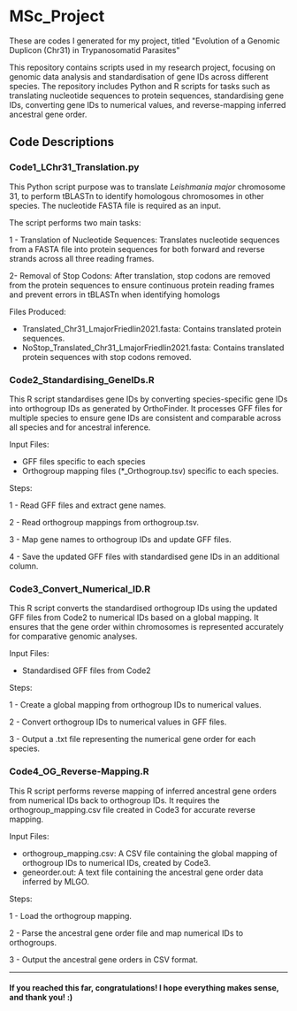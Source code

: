 # MSc_Project
These are codes I generated for my project, titled "Evolution of a Genomic Duplicon (Chr31) in Trypanosomatid Parasites"

This repository contains scripts used in my research project, focusing on genomic data analysis and standardisation of gene IDs across different species. The repository includes Python and R scripts for tasks such as translating nucleotide sequences to protein sequences, standardising gene IDs, converting gene IDs to numerical values, and reverse-mapping inferred ancestral gene order.

## Code Descriptions
### Code1_LChr31_Translation.py
This Python script purpose was to translate _Leishmania major_ chromosome 31, to perform tBLASTn to identify homologous chromosomes in other species. The nucleotide FASTA file is required as an input. 

The script performs two main tasks:

1 - Translation of Nucleotide Sequences: Translates nucleotide sequences from a FASTA file into protein sequences for both forward and reverse strands across all three reading frames.

2- Removal of Stop Codons: After translation, stop codons are removed from the protein sequences to ensure continuous protein reading frames and prevent errors in tBLASTn when identifying homologs

Files Produced:
- Translated_Chr31_LmajorFriedlin2021.fasta: Contains translated protein sequences.
- NoStop_Translated_Chr31_LmajorFriedlin2021.fasta: Contains translated protein sequences with stop codons removed.

### Code2_Standardising_GeneIDs.R
This R script standardises  gene IDs by converting species-specific gene IDs into orthogroup IDs as generated by OrthoFinder. It processes GFF files for multiple species to ensure gene IDs are consistent and comparable across all species and for ancestral inference.

Input Files:
- GFF files specific to each species 
- Orthogroup mapping files (*_Orthogroup.tsv) specific to each species.

Steps:

1 - Read GFF files and extract gene names.

2 - Read orthogroup mappings from orthogroup.tsv.

3 - Map gene names to orthogroup IDs and update GFF files.

4 - Save the updated GFF files with standardised gene IDs in an additional column.

### Code3_Convert_Numerical_ID.R
This R script converts the standardised orthogroup IDs using the updated GFF files from Code2 to numerical IDs based on a global mapping. It ensures that the gene order within chromosomes is represented accurately for comparative genomic analyses.

Input Files:
- Standardised GFF files from Code2

Steps:

1 - Create a global mapping from orthogroup IDs to numerical values.

2 - Convert orthogroup IDs to numerical values in GFF files.

3 - Output a .txt file representing the numerical gene order for each species.

### Code4_OG_Reverse-Mapping.R
This R script performs reverse mapping of inferred ancestral gene orders from numerical IDs back to orthogroup IDs. It requires the orthogroup_mapping.csv file created in Code3 for accurate reverse mapping.

Input Files:
- orthogroup_mapping.csv: A CSV file containing the global mapping of orthogroup IDs to numerical IDs, created by Code3.
- geneorder.out: A text file containing the ancestral gene order data inferred by MLGO.

Steps:

1 - Load the orthogroup mapping.

2 - Parse the ancestral gene order file and map numerical IDs to orthogroups.

3 - Output the ancestral gene orders in CSV format.

____________________________________________________

#### If you reached this far, congratulations! I hope everything makes sense, and thank you! :)
